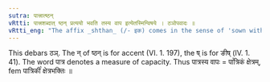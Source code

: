```yaml
---
sutra: पात्त्रात्ष्ठन्
vRtti: पात्त्रशब्दात् ष्ठन् प्रत्ययो भवति तस्य वाप इत्येतस्मिन्विषये । ठञोपवादः ॥
vRtti_eng: "The affix _shthan_ (/- इक) comes in the sense of 'sown with so much', after the word _patra_."
---
```

This debars ठञ्. The न् of ष्ठन् is for accent (VI. 1. 197), the ष् is for ङीष् (IV. 1. 41). The word पात्र denotes a measure of capacity. Thus पात्रस्य वापः = पा꣡त्रिकं क्षेत्रम्, fem पात्रिकी꣡ क्षेत्रभक्तिः ॥
